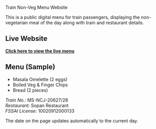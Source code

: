  Train Non-Veg Menu Website

This is a public digital menu for train passengers, displaying the non-vegetarian meal of the day along with train and restaurant details.

## Live Website

**[Click here to view the live menu](https://vijayalakshmijayapal.github.io/train-menu/)**

## Menu (Sample)
- Masala Omelette (2 eggs)
- Boiled Veg & Finger Chips
- Bread (2 pieces)

*Train No.*: MS-NCJ-20627/28  
*Restaurant*: Sopan Restaurant  
*FSSAI License*: 10020912000133

The date on the page updates automatically to the current day.
